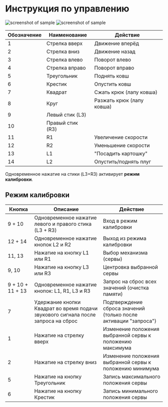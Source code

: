 # Инструкция по управлению

![screenshot of sample](https://image.ibb.co/i3mu8o/RTC_17431.png)
![screenshot of sample](https://image.ibb.co/bVwSTo/RTC_17401.png)



Обозначение | Наименование    | Действие
------------|-----------------|----------
1           | Стрелка вверх   | Движение вперёд
2           | Стрелка вниз    | Движение назад
3           | Стрелка влево   | Поворот влево
4           | Стрелка вправо  | Поворот вправо
5           | Треугольник     | Поднять ковш
6           | Крестик         | Опустить ковш
7           | Квадрат         | Сжать крюк (лапу ковша)
8           | Круг            | Разжать крюк (лапу ковша)
9           | Левый стик (L3) | 
10          | Правый стик (R3)| 
11          | R1              | Увеличение скорости
12          | R2              | Уменьшение скорости
13          | L1              | "Посадить картошку"
14          | L2              | Опустить/поднять плуг

Одновременное нажатие на стики (L3+R3) активирует **режим калибровки**.

## Режим калибровки

Кнопка           | Описание                     | Действие
-----------------|------------------------------|----------------------------------------
9 + 10           | Одновременное нажатие левого и правого стика (L3 + R3)| Вход в режим калибровки
12 + 14          | Одновременное нажатие кнопок L2 и R2                      | Выход из режима калибровки
11, 13           | Нажатие на кнопку L1 или R1                       | Выбор механизма (сервы)
9, 10            | Нажатие на кнопку L3 или R3                       | Центровка выбранной сервы
9 + 10 + 11 + 13 | Одновременное нажатие кнопок: L1, R1, L3 и R3            | Запрос на сброс всех значений (очистка памяти)
7                | Удержание кнопки Квадрат во время подачи звукового сигнала после запроса на сброс | Подтверждение сброса значений (только после активации "запроса")
1                           | Нажатие на стрелку вверх | Изменение положения выбранной сервы к положению максимума
2                           | Нажатие на стрелку вниз  | Изменение положения выбранной сервы к положению минимума
5           | Нажатие на кнопку Треугольник     | Запись максимального положения сервы
6           | Нажатие на кнопку Крестик         | Запись минимального положения сервы

